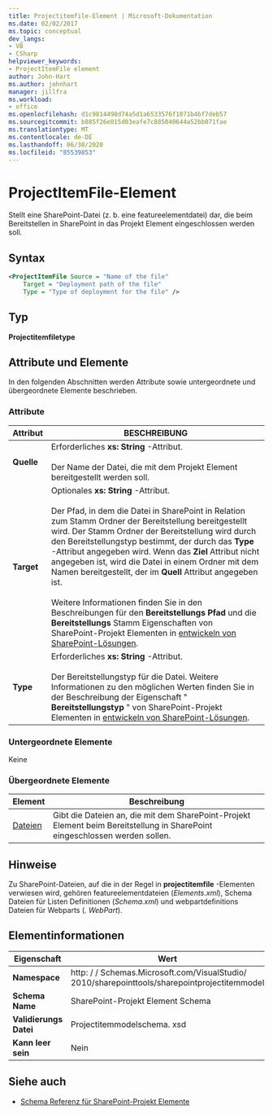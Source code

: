 ```yaml
---
title: Projectitemfile-Element | Microsoft-Dokumentation
ms.date: 02/02/2017
ms.topic: conceptual
dev_langs:
- VB
- CSharp
helpviewer_keywords:
- ProjectItemFile element
author: John-Hart
ms.author: johnhart
manager: jillfra
ms.workload:
- office
ms.openlocfilehash: d1c9814498d74a5d1a6533576f1071b4bf7deb57
ms.sourcegitcommit: b885f26e015d03eafe7c885040644a52bb071fae
ms.translationtype: MT
ms.contentlocale: de-DE
ms.lasthandoff: 06/30/2020
ms.locfileid: "85539853"
---
```

# <a name="projectitemfile-element"></a>ProjectItemFile-Element
  Stellt eine SharePoint-Datei (z. b. eine featureelementdatei) dar, die beim Bereitstellen in SharePoint in das Projekt Element eingeschlossen werden soll.

## <a name="syntax"></a>Syntax

```xml
<ProjectItemFile Source = "Name of the file"
    Target = "Deployment path of the file"
    Type = "Type of deployment for the file" />
```

## <a name="type"></a>Typ
 **Projectitemfiletype**

## <a name="attributes-and-elements"></a>Attribute und Elemente
 In den folgenden Abschnitten werden Attribute sowie untergeordnete und übergeordnete Elemente beschrieben.

### <a name="attributes"></a>Attribute

|Attribut|BESCHREIBUNG|
|---------------|-----------------|
|**Quelle**|Erforderliches **xs: String** -Attribut.<br /><br /> Der Name der Datei, die mit dem Projekt Element bereitgestellt werden soll.|
|**Target**|Optionales **xs: String** -Attribut.<br /><br /> Der Pfad, in dem die Datei in SharePoint in Relation zum Stamm Ordner der Bereitstellung bereitgestellt wird. Der Stamm Ordner der Bereitstellung wird durch den Bereitstellungstyp bestimmt, der durch das **Type** -Attribut angegeben wird. Wenn das **Ziel** Attribut nicht angegeben ist, wird die Datei in einem Ordner mit dem Namen bereitgestellt, der im **Quell** Attribut angegeben ist.<br /><br /> Weitere Informationen finden Sie in den Beschreibungen für den **Bereitstellungs Pfad** und die **Bereitstellungs** Stamm Eigenschaften von SharePoint-Projekt Elementen in [entwickeln von SharePoint-Lösungen](../sharepoint/developing-sharepoint-solutions.md).|
|**Type**|Erforderliches **xs: String** -Attribut.<br /><br /> Der Bereitstellungstyp für die Datei. Weitere Informationen zu den möglichen Werten finden Sie in der Beschreibung der Eigenschaft " **Bereitstellungstyp** " von SharePoint-Projekt Elementen in [entwickeln von SharePoint-Lösungen](../sharepoint/developing-sharepoint-solutions.md).|

### <a name="child-elements"></a>Untergeordnete Elemente
 Keine

### <a name="parent-elements"></a>Übergeordnete Elemente

|Element|Beschreibung|
|-------------|-----------------|
|[Dateien](../sharepoint/files-element.md)|Gibt die Dateien an, die mit dem SharePoint-Projekt Element beim Bereitstellung in SharePoint eingeschlossen werden sollen.|

## <a name="remarks"></a>Hinweise
 Zu SharePoint-Dateien, auf die in der Regel in **projectitemfile** -Elementen verwiesen wird, gehören featureelementdateien (*Elements.xml*), Schema Dateien für Listen Definitionen (*Schema.xml*) und webpartdefinitions Dateien für Webparts (*. WebPart*).

## <a name="element-information"></a>Elementinformationen

|Eigenschaft|Wert|
|-|-|
|**Namespace**|http: \/ \/ Schemas.Microsoft.com/VisualStudio/<br>2010/sharepointtools/sharepointprojectitemmodel|
|**Schema Name**|SharePoint-Projekt Element Schema|
|**Validierungs Datei**|Projectitemmodelschema. xsd|
|**Kann leer sein**|Nein|

## <a name="see-also"></a>Siehe auch
- [Schema Referenz für SharePoint-Projekt Elemente](../sharepoint/sharepoint-project-item-schema-reference.md)
